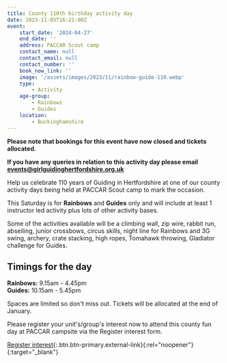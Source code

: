 ```yaml
---
title: County 110th birthday activity day
date: 2023-11-05T16:21:00Z
event:
    start_date: '2024-04-27'
    end_date: ''
    address: PACCAR Scout camp
    contact_name: null
    contact_email: null
    contact_number: ''
    book_now_link: ''
    image: '/assets/images/2023/11/rainbow-guide-110.webp'
    type:
        - Activity
    age-group:
        - Rainbows
        - Guides
    location:
        - Buckinghamshire
---
```

**Please note that bookings for this event have now closed and tickets allocated.**

**If you have any queries in relation to this activity day please email <events@girlguidinghertfordshire.org.uk>**

Help us celebrate 110 years of Guiding in Hertfordshire at one of our county activity days being held at PACCAR Scout camp to mark the occasion.

This Saturday is for **Rainbows** and **Guides** only and will include at least 1 instructor led activity plus lots of other activity bases.

Some of the activities available will be a climbing wall, zip wire, rabbit run, abseiling, junior crossbows, circus skills, night line for Rainbows and 3G swing, archery, crate stacking, high ropes, Tomahawk throwing, Gladiator challenge for Guides.

## Timings for the day

**Rainbows:**  9.15am - 4.45pm  
**Guides:** 10.15am - 5.45pm

Spaces are limited so don't miss out. Tickets will be allocated at the end of January.

Please register your unit's/group's interest now to attend this county fun day at PACCAR campsite via the Register interest form.

[Register interest](https://forms.office.com/e/HJB0NS3dL9){:.btn.btn-primary.external-link}{:rel="noopener"}{:target="_blank"}

